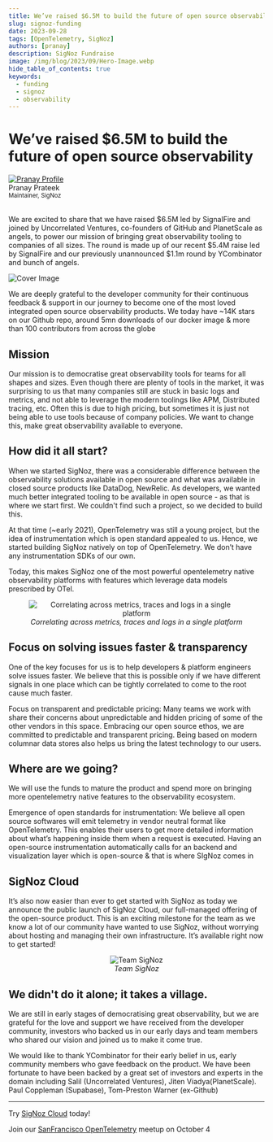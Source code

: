 ```yaml
---
title: We’ve raised $6.5M to build the future of open source observability
slug: signoz-funding
date: 2023-09-28
tags: [OpenTelemetry, SigNoz]
authors: [pranay]
description: SigNoz Fundraise
image: /img/blog/2023/09/Hero-Image.webp
hide_table_of_contents: true
keywords:
  - funding
  - signoz
  - observability
---
```


<head>
  <link rel="canonical" href="https://signoz.io/blog/signoz-funding/"/>
</head>

<div className='announcementContainer'>

# We’ve raised $6.5M to build the future of open source observability

<div class="avatar">
  <a
    class="avatar__photo-link avatar__photo avatar__photo--lg"
    href="https://twitter.com/pranay01">
    <img
      alt="Pranay Profile"
      src="/img/authors/pranay_profile_pic.webp" />
  </a>
  <div class="avatar__intro">
    <div class="avatar__name">Pranay Prateek</div>
    <small class="avatar__subtitle">
      Maintainer, SigNoz
    </small>
  </div>
</div>

<br />

We are excited to share that we have raised $6.5M led by SignalFire and joined by Uncorrelated Ventures, co-founders of GitHub and PlanetScale as angels, to power our mission of bringing great observability tooling to companies of all sizes. The round is made up of our recent $5.4M raise led by SignalFire and our previously unannounced $1.1m round by YCombinator and bunch of angels.

<!--truncate-->
![Cover Image](/img/blog/2023/09/Hero-Image.webp)


We are deeply grateful to  the developer community for their continuous feedback & support in our journey to become one of the most loved integrated open source observability products. We today have ~14K stars on our Github repo, around 5mn downloads of our docker image & more than 100 contributors from across the globe

## Mission

Our mission is to democratise great observability tools for teams for all shapes and sizes. Even though there are plenty of tools in the market, it was surprising to us that many companies still are stuck in basic logs and metrics, and not able to leverage the modern toolings like APM, Distributed tracing, etc. Often this is due to high pricing, but sometimes it is just not being able to use tools because of company policies. We want to change this, make great observability available to everyone.

## How did it all start?

When we started SigNoz, there was a considerable difference between the observability solutions available in open source and what was available in closed source products like DataDog, NewRelic. As developers, we wanted much better integrated tooling to be available in open source - as that is where we start first. We couldn't find such a project, so we decided to build this. 

At that time (~early 2021), OpenTelemetry was still a young project, but the idea of instrumentation which is open standard appealed to us. Hence, we started building SigNoz natively on top of OpenTelemetry. We don’t have any instrumentation SDKs of our own.

Today, this makes SigNoz one of the most powerful opentelemetry native observability platforms with features which leverage data models prescribed by OTel.

<figure data-zoomable align='center'>
    <img src="/img/blog/2023/09/Product-Image.webp" alt="Correlating across metrics, traces and logs in a single platform"/>
    <figcaption><i>Correlating across metrics, traces and logs in a single platform</i></figcaption>
</figure>

## Focus on solving issues faster & transparency

One of the key focuses for us is to help developers & platform engineers solve issues faster. We believe that this is possible only if we have different signals in one place which can be tightly correlated to come to the root cause much faster.


Focus on transparent and predictable pricing: Many teams we work with share their concerns about unpredictable and hidden pricing of some of the other vendors in this space. Embracing our open source ethos, we are committed to predictable and transparent pricing. Being based on modern columnar data stores also helps us bring the latest technology to our users.

## Where are we going?

We will use the funds to mature the product and spend more on bringing more opentelemetry native features to the observability ecosystem.

Emergence of open standards for instrumentation: We believe all open source softwares will emit telemetry in vendor neutral format like OpenTelemetry. This enables their users to get more detailed information about what’s happening inside them when a request is executed. Having an open-source instrumentation automatically calls for an backend and visualization layer which  is open-source & that  is where SIgNoz comes in 

## SigNoz Cloud

It’s also now easier than ever to get started with SigNoz as today we announce the public launch of SigNoz Cloud, our full-managed offering of the open-source product.  This is an exciting milestone for the team as we know a lot of our community have wanted to use SigNoz, without worrying about hosting and managing their own infrastructure. It’s available right now to get started!

<figure data-zoomable align='center'>
    <img src="/img/blog/2023/09/Team-Photo.webp" alt="Team SigNoz"/>
    <figcaption><i>Team SigNoz</i></figcaption>
</figure>


## We didn't do it alone; it takes a village.

We are still in early stages of democratising great observability, but we are grateful for the love and support we have received from the developer community, investors who backed us in our early days and team members who shared our vision and joined us to make it come true.

We would like to thank YCombinator for their early belief in us, early community members who gave feedback on the product. We have been fortunate to have been backed by a great set of investors and experts in the domain including Salil (Uncorrelated Ventures), Jiten Viadya(PlanetScale). Paul Coppleman (Supabase), Tom-Preston Warner (ex-Github)

---

Try [SigNoz Cloud](https://signoz.io/teams) today!

Join our [SanFrancisco OpenTelemetry](https://lu.ma/lrd71rqh) meetup on October 4

</div>